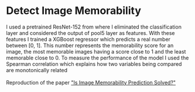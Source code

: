# Detect Image Memorability

I used a pretrained ResNet-152 from where I eliminated the classification layer and considered the output of pool5 layer as features. With these features I trained a XGBoost regressor which predicts a real number between [0, 1]. This number represents the memorability score for an image, the most memorable images having a score close to 1 and the least memorable close to 0. To measure the performance of the model I used the Spearman correlation which explains how two variables being compared are monotonically related<br/><br/>
Reproduction of the paper ["Is Image Memorability Prediction Solved?"](https://arxiv.org/abs/1901.11420)
